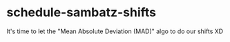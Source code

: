 # schedule-sambatz-shifts
It's time to let the "Mean Absolute Deviation (MAD)" algo to do our shifts XD

